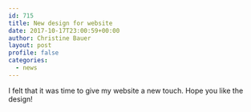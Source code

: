 ```yaml
---
id: 715
title: New design for website
date: 2017-10-17T23:00:59+00:00
author: Christine Bauer
layout: post
profile: false
categories:
  - news
---
```

I felt that it was time to give my website a new touch. Hope you like the design!
